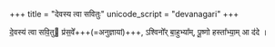 +++
title = "देवस्य त्वा सवितुः"
unicode_script = "devanagari"
+++

दे॒वस्य॑ त्वा सवि॒तु प्र॑स॒वे᳚+++(=अनुज्ञायां)+++,
ऽश्विनो᳚र् बा॒हुभ्या᳚म्,
पू॒ष्णो हस्ता᳚भ्या॒म् आ द॑दे ।
